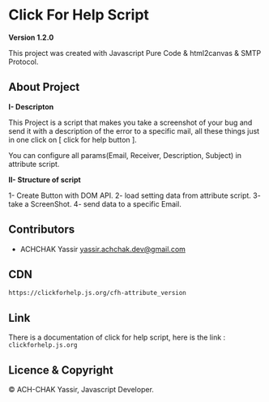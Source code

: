 # Click For Help Script

**Version 1.2.0**

This project was created with Javascript Pure Code & html2canvas & SMTP Protocol.

## About Project

**I- Descripton**

This Project is a script that makes you take a screenshot of your bug and send it with a description of the error to a specific mail, all these things just in one click on [ click for help button ].

You can configure all params(Email, Receiver, Description, Subject) in attribute script.

**II- Structure of script**

1- Create Button with DOM API.
2- load setting data from attribute script. 
3- take a ScreenShot.
4- send data to a specific Email.

## Contributors

- ACHCHAK Yassir <yassir.achchak.dev@gmail.com>

## CDN

`https://clickforhelp.js.org/cfh-attribute_version`

## Link

There is a documentation of click for help script, here is the link :
`clickforhelp.js.org`

## Licence & Copyright

© ACH-CHAK Yassir, Javascript Developer.